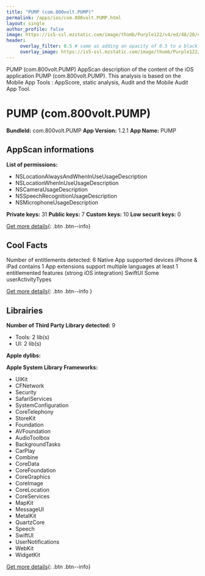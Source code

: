 ```yaml
---
title: "PUMP (com.800volt.PUMP)"
permalink: /apps/ios/com.800volt.PUMP.html
layout: single
author_profile: false
image: https://is5-ssl.mzstatic.com/image/thumb/Purple122/v4/ed/48/28/ed4828ad-e24f-e93e-9545-28aa914e4a2a/AppIcon-0-1x_U007emarketing-0-7-0-85-220.png/512x512bb.jpg
header: 
     overlay_filter: 0.5 # same as adding an opacity of 0.5 to a black background
     overlay_image: https://is5-ssl.mzstatic.com/image/thumb/Purple122/v4/ed/48/28/ed4828ad-e24f-e93e-9545-28aa914e4a2a/AppIcon-0-1x_U007emarketing-0-7-0-85-220.png/512x512bb.jpg
---
```

PUMP (com.800volt.PUMP) AppScan description of the content of the iOS application PUMP (com.800volt.PUMP). This analysis is based on the Mobile App Tools : AppScore, static analysis, Audit and the Mobile Audit App Tool.

# PUMP (com.800volt.PUMP)

**BundleId:** com.800volt.PUMP
**App Version:** 1.2.1
**App Name:** PUMP


## AppScan informations 

**List of permissions:** 
- NSLocationAlwaysAndWhenInUseUsageDescription
- NSLocationWhenInUseUsageDescription
- NSCameraUsageDescription
- NSSpeechRecognitionUsageDescription
- NSMicrophoneUsageDescription
  
  
**Private keys:** 31
**Public keys:** 7
**Custom keys:** 10
**Low securit keys:** 0
  
[Get more details](/pricing.html){: .btn .btn--info}

## Cool Facts

Number of entitlements detected: 6
Native App
supported devices iPhone & iPad
contains 1 App extensions
support multiple languages
at least 1 entitlemented features (strong iOS integration)
SwiftUI
Some userActivityTypes
  
[Get more details](/pricing.html){: .btn .btn--info }

## Librairies 
**Number of Third Party Library detected:** 9
- Tools: 2 lib(s)
- UI: 2 lib(s)


**Apple dylibs:**


**Apple System Library Frameworks:**
- UIKit
- CFNetwork
- Security
- SafariServices
- SystemConfiguration
- CoreTelephony
- StoreKit
- Foundation
- AVFoundation
- AudioToolbox
- BackgroundTasks
- CarPlay
- Combine
- CoreData
- CoreFoundation
- CoreGraphics
- CoreImage
- CoreLocation
- CoreServices
- MapKit
- MessageUI
- MetalKit
- QuartzCore
- Speech
- SwiftUI
- UserNotifications
- WebKit
- WidgetKit


  
[Get more details](/pricing.html){: .btn .btn--info}


